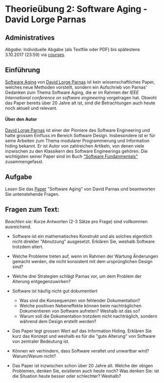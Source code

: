 # Theorie&uuml;bung 2:  Software Aging - David Lorge Parnas

## Administratives

*Abgabe:* Individuelle Abgabe (als Textfile oder PDF) bis sp&auml;testens 3.10.2017 (23:59) via [courses](https://courses.cs.unibas.ch). 


## Einf&uuml;hrung
[Software Aging](http://www.inf.ed.ac.uk/teaching/courses/seoc/2004_2005/resources/bullet11.pdf) von [David Lorge Parnas](https://en.wikipedia.org/wiki/David_Parnas) ist kein wissenschaftliches Paper, welches neue Methoden vorstellt, sondern ein Aufschrieb von Parnas' Gedanken zum Thema Software Aging, 
die er im Rahmen der *IEEE International conference on software engineering* vorgetragen hat. Obwohl das Paper bereits &uuml;ber 20 Jahre alt ist, sind die Betrachtungen auch heute noch aktuell und relevant.

#### &Uuml;ber den Autor

[David Lorge Parnas](https://en.wikipedia.org/wiki/David_Parnas) ist einer der Pioniere des Software Engineering und hatte grossen Einfluss im Bereich Software Design. Insbesondere ist er f&uuml;r seine Arbeiten zum Thema modularer Programmierung und Information hiding bekannt. Er ist Autor von zahlreichen Artikeln, von denen viele  inzwischen zu den Klassikern des Software Engineerings geh&ouml;ren. Die wichtigsten seiner Paper sind im Buch ["Software Fundanmentals"](https://www.amazon.com/Software-Fundamentals-Collected-Papers-Parnas/dp/0201703696) zusammengefasst.


## Aufgabe
Lesen Sie das [Paper](http://www.inf.ed.ac.uk/teaching/courses/seoc/2004_2005/resources/bullet11.pdf) "Software Aging" von David Parnas und beantworten Sie untenstehende Fragen. 


## Fragen zum Text:

*Beachten sie:* Kurze Antworten (2-3 S&auml;tze pro Frage) sind vollkommen ausreichend.  

* Software ist ein mathematisches Konstrukt und als solches eigentlich nicht direkter "Abnutzung" ausgesetzt. Erkl&auml;ren Sie, weshalb Software trotzdem altert.
* Welche Probleme treten auf, wenn im Rahmen der Wartung &Auml;nderungen gemacht werden, die nicht konsistent mit dem urspr&uuml;nglichen Design sind?
* Welche drei Strategien schl&auml;gt Parnas vor, um dem Problem der Alterung entgegenzuwirken?
* Software ist h&auml;ufig nicht gut dokumentiert
    * Was sind die Konsequenzen von fehlender Dokumentation?
    * Welche positiven Nebeneffekte k&ouml;nnen beim nachtr&auml;glichen Dokumentieren von Software aufreten? Weshalb ist das so?
    * Warum soll die Dokumentation trotzdem nicht nachtr&auml;glich, sondern w&auml;hrend dem Design erstellt werden?
* Das Paper legt grossen Wert auf das Information Hiding. Erkl&auml;ren Sie kurz das Konzept und weshalb es f&uuml;r die "gute Alterung" von Software von zentraler Bedeutung ist. 

* K&ouml;nnen wir verhindern, dass Software veraltet und unwartbar wird? Warum/Warum nicht?
* Das Paper ist inzwischen schon &uuml;ber 20 Jahre alt. Welche der obigen Problemen, denken Sie, existieren auch heute noch? Was denken Sie: ist die Situation heute besser oder schlechter? Weshalb?

